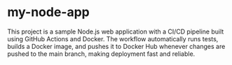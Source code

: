 # my-node-app
This project is a sample Node.js web application with a CI/CD pipeline built using GitHub Actions and Docker. The workflow automatically runs tests, builds a Docker image, and pushes it to Docker Hub whenever changes are pushed to the main branch, making deployment fast and reliable.

